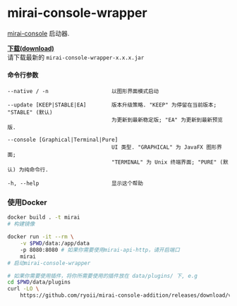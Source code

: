 # mirai-console-wrapper
[mirai-console](https://github.com/mamoe/mirai-console) 启动器.

**[下载(download)](https://github.com/mamoe/mirai-console-wrapper/releases)**  
请下载最新的 `mirai-console-wrapper-x.x.x.jar`

#### 命令行参数
```
--native / -n                    以图形界面模式启动
                                 
--update [KEEP|STABLE|EA]        版本升级策略. "KEEP" 为停留在当前版本; "STABLE" (默认)
                                 为更新到最新稳定版; "EA" 为更新到最新预览版.
                                 
--console [Graphical|Terminal|Pure]
                                 UI 类型. "GRAPHICAL" 为 JavaFX 图形界面;
                                 "TERMINAL" 为 Unix 终端界面; "PURE" (默认) 为纯命令行.
                                 
-h, --help                       显示这个帮助
```

### 使用Docker

``` bash
docker build . -t mirai
# 构建镜像

docker run -it --rm \
    -v $PWD/data:/app/data
    -p 8080:8080 # 如果你需要使用mirai-api-http，请开启端口
    mirai
# 启动mirai-console-wrapper

# 如果你需要使用插件，将你所需要使用的插件放在 data/plugins/ 下, e.g
cd $PWD/data/plugins
curl -LO \
    https://github.com/ryoii/mirai-console-addition/releases/download/v0.2.3/mirai-console-addition-V0.2.3.jar
```